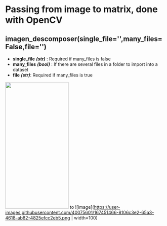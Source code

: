 # Passing from image to matrix, done with OpenCV

## imagen_descomposer(single_file='',many_files=False,file='')

* __single_file__ __*(str)*__ : Required if many_files is false
* __many_files__ __*(bool)*__ : If there are several files in a folder to import into a dataset
* __file__ __*(str)*__: Required if many_files is true


<img src="https://camo.githubusercontent.com/..." data-canonical-src="https://user-images.githubusercontent.com/40075601/167447682-ed6990bc-87b4-4780-bb25-c13130e4bf4c.JPG" width="200" height="400" /> to ![image](https://user-images.githubusercontent.com/40075601/167451466-8106c3e2-65a3-4618-ab82-4825efcc2eb5.png | width=100)

